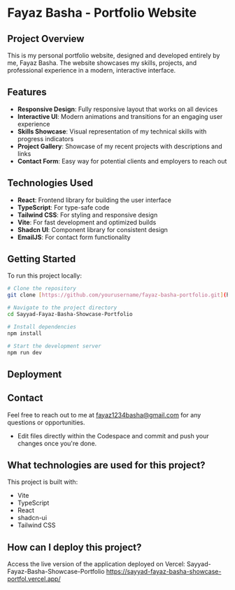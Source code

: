 # Fayaz Basha - Portfolio Website

## Project Overview

This is my personal portfolio website, designed and developed entirely by me, Fayaz Basha. The website showcases my skills, projects, and professional experience in a modern, interactive interface.

## Features

- **Responsive Design**: Fully responsive layout that works on all devices
- **Interactive UI**: Modern animations and transitions for an engaging user experience
- **Skills Showcase**: Visual representation of my technical skills with progress indicators
- **Project Gallery**: Showcase of my recent projects with descriptions and links
- **Contact Form**: Easy way for potential clients and employers to reach out

## Technologies Used

- **React**: Frontend library for building the user interface
- **TypeScript**: For type-safe code
- **Tailwind CSS**: For styling and responsive design
- **Vite**: For fast development and optimized builds
- **Shadcn UI**: Component library for consistent design
- **EmailJS**: For contact form functionality

## Getting Started

To run this project locally:

```sh
# Clone the repository
git clone [https://github.com/yourusername/fayaz-basha-portfolio.git](https://github.com/SAYYADFAYAZBASHA/Sayyad-Fayaz-Basha-Showcase-Portfolio.git)

# Navigate to the project directory
cd Sayyad-Fayaz-Basha-Showcase-Portfolio

# Install dependencies
npm install

# Start the development server
npm run dev
```

## Deployment



## Contact

Feel free to reach out to me at fayaz1234basha@gmail.com for any questions or opportunities.
- Edit files directly within the Codespace and commit and push your changes once you're done.

## What technologies are used for this project?

This project is built with:

- Vite
- TypeScript
- React
- shadcn-ui
- Tailwind CSS

## How can I deploy this project?

Access the live version of the application deployed on Vercel:
Sayyad-Fayaz-Basha-Showcase-Portfolio
https://sayyad-fayaz-basha-showcase-portfol.vercel.app/
